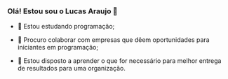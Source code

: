 ### Olá! Estou sou o Lucas Araujo 👋

- 📖 Estou estudando programação;

- 👯 Procuro colaborar com empresas que dêem oportunidades para iniciantes em programação;

- 🤔 Estou disposto a aprender o que for necessário para melhor entrega de resultados para uma organização.  

